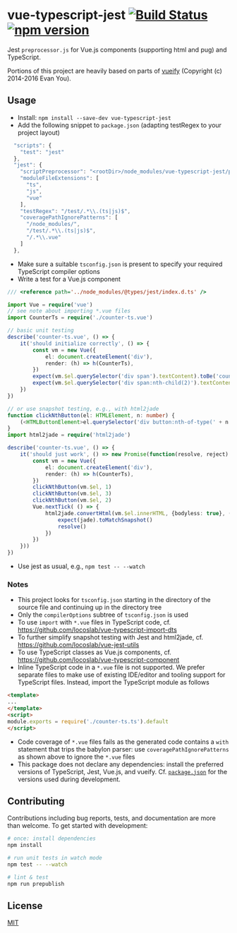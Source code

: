 # vue-typescript-jest [![Build Status](https://travis-ci.org/locoslab/vue-typescript-jest.svg?branch=master)](https://travis-ci.org/locoslab/vue-typescript-jest) [![npm version](https://badge.fury.io/js/vue-typescript-jest.svg)](https://badge.fury.io/js/vue-typescript-jest)
Jest `preprocessor.js` for Vue.js components (supporting html and pug) and TypeScript.

Portions of this project are heavily based on parts of [vueify](https://github.com/vuejs/vueify) (Copyright (c) 2014-2016 Evan You).

## Usage
* Install: `npm install --save-dev vue-typescript-jest`
* Add the following snippet to `package.json` (adapting testRegex to your project layout)
```js
  "scripts": {
    "test": "jest"
  },
  "jest": {
    "scriptPreprocessor": "<rootDir>/node_modules/vue-typescript-jest/preprocessor.js",
    "moduleFileExtensions": [
      "ts",
      "js",
      "vue"
    ],
    "testRegex": "/test/.*\\.(ts|js)$",
    "coveragePathIgnorePatterns": [
      "/node_modules/",
      "/test/.*\\.(ts|js)$",
      "/.*\\.vue"
    ]
  },
```

* Make sure a suitable `tsconfig.json` is present to specify your required TypeScript compiler options
* Write a test for a Vue.js component
```typescript
/// <reference path='../node_modules/@types/jest/index.d.ts' />

import Vue = require('vue')
// see note about importing *.vue files
import CounterTs = require('./counter-ts.vue')

// basic unit testing
describe('counter-ts.vue', () => {
	it('should initialize correctly', () => {
		const vm = new Vue({
			el: document.createElement('div'),
			render: (h) => h(CounterTs),
		})
		expect(vm.$el.querySelector('div span').textContent).toBe('counter-ts')
		expect(vm.$el.querySelector('div span:nth-child(2)').textContent).toBe('1')
	})
})

// or use snapshot testing, e.g., with html2jade
function clickNthButton(el: HTMLElement, n: number) {
	(<HTMLButtonElement>el.querySelector('div button:nth-of-type(' + n + ')')).click()
}
import html2jade = require('html2jade')

describe('counter-ts.vue', () => {
	it('should just work', () => new Promise(function(resolve, reject) {
		const vm = new Vue({
			el: document.createElement('div'),
			render: (h) => h(CounterTs),
		})
		clickNthButton(vm.$el, 1)
		clickNthButton(vm.$el, 3)
		clickNthButton(vm.$el, 2)
		Vue.nextTick( () => {
			html2jade.convertHtml(vm.$el.innerHTML, {bodyless: true}, (err: any, jade: string) => {
				expect(jade).toMatchSnapshot()
				resolve()
			})
		})
	}))
})
```

* Use jest as usual, e.g., `npm test -- --watch`

### Notes
* This project looks for `tsconfig.json` starting in the directory of the source file and continuing up in the directory tree
* Only the `compilerOptions` subtree of `tsconfig.json` is used
* To use `import` with `*.vue` files in TypeScript code, cf. <https://github.com/locoslab/vue-typescript-import-dts>
* To further simplify snapshot testing with Jest and html2jade, cf. <https://github.com/locoslab/vue-jest-utils>
* To use TypeScript classes as Vue.js components, cf.
<https://github.com/locoslab/vue-typescript-component>
* Inline TypeScript code in a `*.vue` file is not supported. We prefer separate files to make use of existing IDE/editor and tooling support for TypeScript files. Instead, import the TypeScript module as follows
```html
<template>
...
</template>
<script>
module.exports = require('./counter-ts.ts').default
</script>
```
* Code coverage of `*.vue` files fails as the generated code contains a `with` statement that trips the babylon parser: use `coveragePathIgnorePatterns` as shown above to ignore the `*.vue` files
* This package does not declare any dependencies: install the preferred versions of TypeScript, Jest, Vue.js, and vueify. Cf. [`package.json`](package.json) for the versions used during development.

## Contributing
Contributions including bug reports, tests, and documentation are more than welcome. To get started with development:
``` bash
# once: install dependencies
npm install

# run unit tests in watch mode
npm test -- --watch

# lint & test
npm run prepublish
```

## License
[MIT](http://opensource.org/licenses/MIT)
